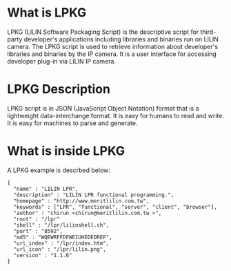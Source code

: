 # What is LPKG
LPKG (LILIN Software Packaging Script) is the descriptive script for third-party developer's applications including libraries and binaries run on LILIN camera.  The LPKG script is used to retrieve information about developer's libraries and binaries by the IP camera.  It is a user interface for accessing developer plug-in via LILIN IP camera.

# LPKG Description
LPKG script is in JSON (JavaScript Object Notation) format that is a lightweight data-interchange format. It is easy for humans to read and write. It is easy for machines to parse and generate.

# What is inside LPKG
A LPKG example is descrbed below:
```
{
  "name" : "LILIN LPR",
  "description" : "LILIN LPR functional programming.",
  "homepage" : "http://www.meritlilin.com.tw",
  "keywords" : ["LPR", "functional", "server", "client", "browser"],
  "author" : "chirun <chirun@meritlilin.com.tw >",
  "root" : "/lpr"
  "shell" : "/lpr/lilinshell.sh",
  "port" : "8592",
  "md5" : "WQEWRFFDFWEIUHEDEDREF",
  "url_index" : "/lpr/index.htm",
  "url_icon" : "/lpr/lilin.png",
  "version" : "1.1.6"
}
```
